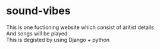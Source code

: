 # sound-vibes
This is one fuctioning website which consist of aritist details 
<br>
And songs will be played 
<br>
This is degisted by using Django + python 
